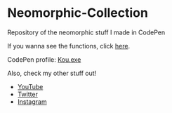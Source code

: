 # Neomorphic-Collection
Repository of the neomorphic stuff I made in CodePen

If you wanna see the functions, click [here](https://codepen.io/collection/ABgGZk?cursor=ZD0xJm89MSZwPTEmdj0z).

CodePen profile: [Kou.exe](https://codepen.io/rachel-abarilles)

Also, check my other stuff out!
- [YouTube](https://www.youtube.com/channel/UCXiINk9U-byA6DHTl50Ao_A)
- [Twitter](https://twitter.com/KouExe_running)
- [Instagram](https://www.instagram.com/dakitsuneboi/)

